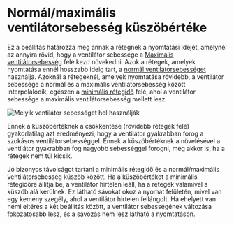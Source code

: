 # Normál/maximális ventilátorsebesség küszöbértéke

Ez a beállítás határozza meg annak a rétegnek a nyomtatási idejét, amelynél az annyira rövid, hogy a ventilátor sebessége a [Maximális ventilátorsebesség](cool_fan_speed_max.md) felé kezd növekedni. Azok a rétegek, amelyek nyomtatása ennél hosszabb ideig tart, a [normál ventilátorsebességet](cool_fan_speed_min.md) használja. Azoknál a rétegeknél, amelyek nyomtatása rövidebb, a ventilátor sebessége a normál és a maximális ventilátorsebesség között interpolálódik, egészen a [minimális rétegidő](cool_min_layer_time.md) felé, ahol a ventilátor sebessége a maximális ventilátorsebesség mellett lesz.

![Melyik ventilátor sebességet hol használják](../images/cool_fan_speed.svg)

Ennek a küszöbértéknek a csökkentése (rövidebb rétegek felé) gyakorlatilag azt eredményezi, hogy a ventilátor gyakrabban forog a szokásos ventilátorsebességgel. Ennek a küszöbértéknek a növelésével a ventilátor gyakrabban fog nagyobb sebességgel forogni, még akkor is, ha a rétegek nem túl kicsik.

Jó bizonyos távolságot tartani a minimális rétegidő és a normál/maximális ventilátorsebesség küszöb között. Ha a küszöbértéket a minimális rétegidőre állítja be, a ventilátor hirtelen leáll, ha a rétegek valamivel a küszöb alá kerülnek. Ez látható sávokat okoz a nyomat felületén, mivel van egy kemény szegély, ahol a ventilátor hirtelen fellángolt. Ha ehelyett van némi eltérés a két beállítás között, a ventilátor sebességének változása fokozatosabb lesz, és a sávozás nem lesz látható a nyomtatáson.
